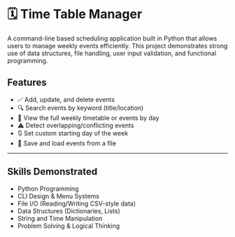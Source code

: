 # 🗓️ Time Table Manager

A command-line based scheduling application built in Python that allows users to manage weekly events efficiently. This project demonstrates strong use of data structures, file handling, user input validation, and functional programming.

## Features

- ✅ Add, update, and delete events
- 🔍 Search events by keyword (title/location)
- 📅 View the full weekly timetable or events by day
- ⚠️ Detect overlapping/conflicting events
- 🔃 Set custom starting day of the week
- 💾 Save and load events from a file

---

## Skills Demonstrated

- Python Programming
- CLI Design & Menu Systems
- File I/O (Reading/Writing CSV-style data)
- Data Structures (Dictionaries, Lists)
- String and Time Manipulation
- Problem Solving & Logical Thinking
